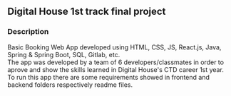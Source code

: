 ## Digital House 1st track final project
### Description
Basic Booking Web App developed using HTML, CSS, JS, React.js, Java, Spring & Spring Boot, SQL, Gitlab, etc. \
The app was developed by a team of 6 developers/classmates in order to aprove and show the skills learned in Digital House's CTD career 1st year. \
To run this app there are some requirements showed in frontend and backend folders respectively readme files.


